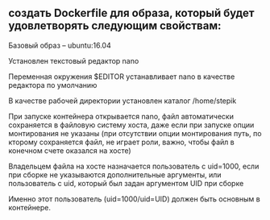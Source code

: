 ## создать Dockerfile для образа, который будет удовлетворять следующим свойствам:

Базовый образ – ubuntu:16.04

Установлен текстовый редактор nano

Переменная окружения $EDITOR устанавливает nano в качестве редактора по умолчанию

В качестве рабочей директории установлен каталог /home/stepik

При запуске контейнера открывается nano, файл автоматически сохраняется в файловую систему хоста, даже если при запуске опции монтирования не указаны (при отсутствии опции монтирования путь, по кторому сохраняется файл, не играет роли, важно, чтобы файл в конечном счете оказался на хосте)

Владельцем файла на хосте назначается пользователь с uid=1000, если при сборке не указываются дополнительные аргументы, или пользователь с uid, который был задан аргументом UID при сборке

Именно этот пользователь (uid=1000/uid=UID) должен быть основным в контейнере.
